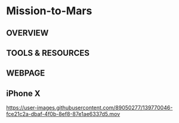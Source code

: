 # Mission-to-Mars

## OVERVIEW

## TOOLS & RESOURCES

## WEBPAGE

## iPhone X

https://user-images.githubusercontent.com/89050277/139770046-fce21c2a-dbaf-4f0b-8ef8-87e1ae6337d5.mov

